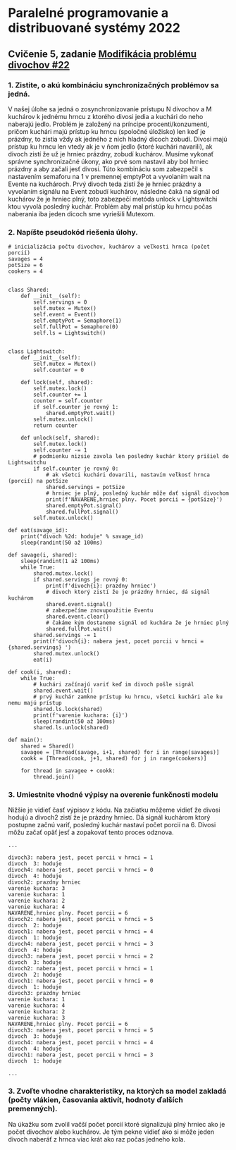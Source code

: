 # Paralelné programovanie a distribuované systémy 2022

## Cvičenie 5, zadanie [Modifikácia problému divochov #22](https://uim.fei.stuba.sk/i-ppds/5-cvicenie-problem-fajciarov-problem-divochov-🚬/)

### **1. Zistite, o akú kombináciu synchronizačných problémov sa jedná.**

V našej úlohe sa jedná o zosynchronizovanie prístupu N divochov a M kuchárov k jednému hrncu z ktorého divosi jedia a kuchári do neho naberajú jedlo. Problém je založený na príncipe procenti/konzumenti, pričom kuchári majú prístup ku hrncu (spoločné úložisko) len keď je prázdny, to zistia vždy ak jedného z nich hladný dicoch zobudí. Divosi majú prístup ku hrncu len vtedy ak je v ňom jedlo (ktoré kuchári navarili), ak divoch zistí že už je hrniec prázdny, zobudí kuchárov. 
Musíme vykonať správne synchronizačné úkony, ako prvé som nastavil aby bol hrniec prázdny a aby začali jesť divosi. Túto kombináciu som zabezpečil s nastavením semaforu na 1 v premennej emptyPot a vyvolaním wait na Evente na kuchároch. Prvý divoch teda zistí že je hrniec prázdny a vyvolaním signálu na Event zobudí kuchárov, následne čaká na signál od kuchárov že je hrniec plný, toto zabezpečí metóda unlock v Lightswitchi ktou vyvolá posledný kuchár.
Problém aby mal pristúp ku hrncu počas naberania iba jeden dicoch sme vyriešili Mutexom.

### **2. Napíšte pseudokód riešenia úlohy.**

```
# inicializácia počtu divochov, kuchárov a veľkosti hrnca (počet porcií)
savages = 4
potSize = 6
cookers = 4


class Shared:
    def __init__(self):
        self.servings = 0
        self.mutex = Mutex()
        self.event = Event()
        self.emptyPot = Semaphore(1)
        self.fullPot = Semaphore(0)
        self.ls = Lightswitch()


class Lightswitch:
    def __init__(self):
        self.mutex = Mutex()
        self.counter = 0

    def lock(self, shared):
        self.mutex.lock()
        self.counter += 1
        counter = self.counter
        if self.counter je rovný 1:
            shared.emptyPot.wait()
        self.mutex.unlock()
        return counter

    def unlock(self, shared):
        self.mutex.lock()
        self.counter -= 1
        # podmienku nizsie zavola len posledny kuchár ktory prišiel do Lightswitchu
        if self.counter je rovný 0:
            # ak všetci kuchári dovarili, nastavím veľkosť hrnca (porcií) na potSize
            shared.servings = potSize
            # hrniec je plný, posledný kuchár môže dať signál divochom
            print(f'NAVARENE,hrniec plny. Pocet porcii = {potSize}')
            shared.emptyPot.signal()
            shared.fullPot.signal()
        self.mutex.unlock()

def eat(savage_id):
    print("divoch %2d: hoduje" % savage_id)
    sleep(randint(50 až 100ms)

def savage(i, shared):
    sleep(randint(1 až 100ms)
    while True:
        shared.mutex.lock()
        if shared.servings je rovný 0:
            print(f'divoch{i}: prazdny hrniec')
            # divoch ktorý zistí že je prázdny hrniec, dá signál kuchárom
            shared.event.signal()
            # zabezpečíme znovupoužitie Eventu
            shared.event.clear() 
            # čakáme kým dostaneme signál od kuchára že je hrniec plný
            shared.fullPot.wait()
        shared.servings -= 1
        print(f'divoch{i}: nabera jest, pocet porcii v hrnci = {shared.servings} ')
        shared.mutex.unlock()
        eat(i)

def cook(i, shared):
    while True:
        # kuchári začínajú variť keď im divoch pošle signál
        shared.event.wait()
        # prvý kuchár zamkne prístup ku hrncu, všetci kuchári ale ku nemu majú prístup
        shared.ls.lock(shared)
        print(f'varenie kuchara: {i}')
        sleep(randint(50 až 100ms)
        shared.ls.unlock(shared)

def main():
    shared = Shared()
    savagee = [Thread(savage, i+1, shared) for i in range(savages)]
    cookk = [Thread(cook, j+1, shared) for j in range(cookers)]

    for thread in savagee + cookk:
        thread.join()
```
### **3. Umiestnite vhodné výpisy na overenie funkčnosti modelu**

Nižšie je vidieť časť výpisov z kódu. Na začiatku môžeme vidieť že divosi hodujú a divoch2 zistí že je prázdny hrniec. Dá signál kuchárom ktorý postupne začnú variť, posledný kuchár nastaví počet porcií na 6. Divosi môžu začať opäť jesť a zopakovať tento proces odznova. 

```
...

divoch3: nabera jest, pocet porcii v hrnci = 1 
divoch  3: hoduje
divoch4: nabera jest, pocet porcii v hrnci = 0 
divoch  4: hoduje
divoch2: prazdny hrniec
varenie kuchara: 3
varenie kuchara: 1
varenie kuchara: 2
varenie kuchara: 4
NAVARENE,hrniec plny. Pocet porcii = 6
divoch2: nabera jest, pocet porcii v hrnci = 5 
divoch  2: hoduje
divoch1: nabera jest, pocet porcii v hrnci = 4 
divoch  1: hoduje
divoch4: nabera jest, pocet porcii v hrnci = 3 
divoch  4: hoduje
divoch3: nabera jest, pocet porcii v hrnci = 2 
divoch  3: hoduje
divoch2: nabera jest, pocet porcii v hrnci = 1 
divoch  2: hoduje
divoch1: nabera jest, pocet porcii v hrnci = 0 
divoch  1: hoduje
divoch3: prazdny hrniec
varenie kuchara: 1
varenie kuchara: 4
varenie kuchara: 2
varenie kuchara: 3
NAVARENE,hrniec plny. Pocet porcii = 6
divoch3: nabera jest, pocet porcii v hrnci = 5 
divoch  3: hoduje
divoch4: nabera jest, pocet porcii v hrnci = 4 
divoch  4: hoduje
divoch1: nabera jest, pocet porcii v hrnci = 3 
divoch  1: hoduje

...
```

### **3. Zvoľte vhodne charakteristiky, na ktorých sa model zakladá (počty vlákien, časovania aktivít, hodnoty ďalších premenných).**

Na úkažku som zvolil vačší počet porcií ktoré signalizujú plný hrniec ako je počet divochov alebo kuchárov. Je tým pekne vidieť ako si môže jeden divoch naberáť z hrnca viac krát ako raz počas jedneho kola.

